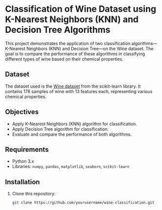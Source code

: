 # Classification of Wine Dataset using K-Nearest Neighbors (KNN) and Decision Tree Algorithms

This project demonstrates the application of two classification algorithms—K-Nearest Neighbors (KNN) and Decision Tree—on the Wine dataset. The goal is to compare the performance of these algorithms in classifying different types of wine based on their chemical properties.

## Dataset

The dataset used is the [Wine dataset](https://scikit-learn.org/stable/modules/generated/sklearn.datasets.load_wine.html) from the scikit-learn library. It contains 178 samples of wine with 13 features each, representing various chemical properties.

## Objectives

- Apply K-Nearest Neighbors (KNN) algorithm for classification.
- Apply Decision Tree algorithm for classification.
- Evaluate and compare the performance of both algorithms.

## Requirements

- Python 3.x
- Libraries: `numpy`, `pandas`, `matplotlib`, `seaborn`, `scikit-learn`

## Installation

1. Clone this repository:
   ```sh
   git clone https://github.com/yourusername/wine-classification.git
